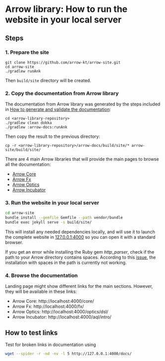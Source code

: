 # Arrow library: How to run the website in your local server

## Steps

### 1. Prepare the site

```
git clone https://github.com/arrow-kt/arrow-site.git
cd arrow-site
./gradlew runAnk
```

Then `build/site` directory will be created.

### 2. Copy the documentation from Arrow library

The documentation from Arrow library was generated by the steps included in [How to generate and validate the documentation](how-to-generate-and-validate-documentation.md):

```
cd <arrow-library-repository>
./gradlew clean dokka
./gradlew :arrow-docs:runAnk
```

Then copy the result to the previous directory:

```
cp -r <arrow-library-repository>/arrow-docs/build/site/* arrow-site/build/site/
```

There are 4 main Arrow libraries that will provide the main pages to browse all the documentation:

* [Arrow Core](https://github.com/arrow-kt/arrow-core)
* [Arrow Fx](https://github.com/arrow-kt/arrow-fx)
* [Arrow Optics](https://github.com/arrow-kt/arrow-optics)
* [Arrow Incubator](https://github.com/arrow-kt/arrow-incubator)

### 3. Run the website in your local server

```bash
cd arrow-site
bundle install --gemfile Gemfile --path vendor/bundle
bundle exec jekyll serve -s build/site/
```

This will install any needed dependencies locally, and will use it to launch the complete website in [127.0.0.1:4000](http://127.0.0.1:4000) so you can open it with a standard browser.

If you get an error while installing the Ruby gem _http_parser_, check if the path to your Arrow directory contains spaces. According to this [issue](https://github.com/tmm1/http_parser.rb/issues/47), the installation with spaces in the path is currently not working.

### 4. Browse the documentation

Landing page might show different links for the main sections. However, they will be available in these links:

* Arrow Core: http://localhost:4000/core/
* Arrow Fx: http://localhost:4000/fx/
* Arrow Optics: http://localhost:4000/optics/dsl/
* Arrow Incubator: http://localhost:4000/aql/intro/

## How to test links

Test for broken links in documentation using

```sh
wget --spider -r -nd -nv -l 5 http://127.0.0.1:4000/docs/
```
